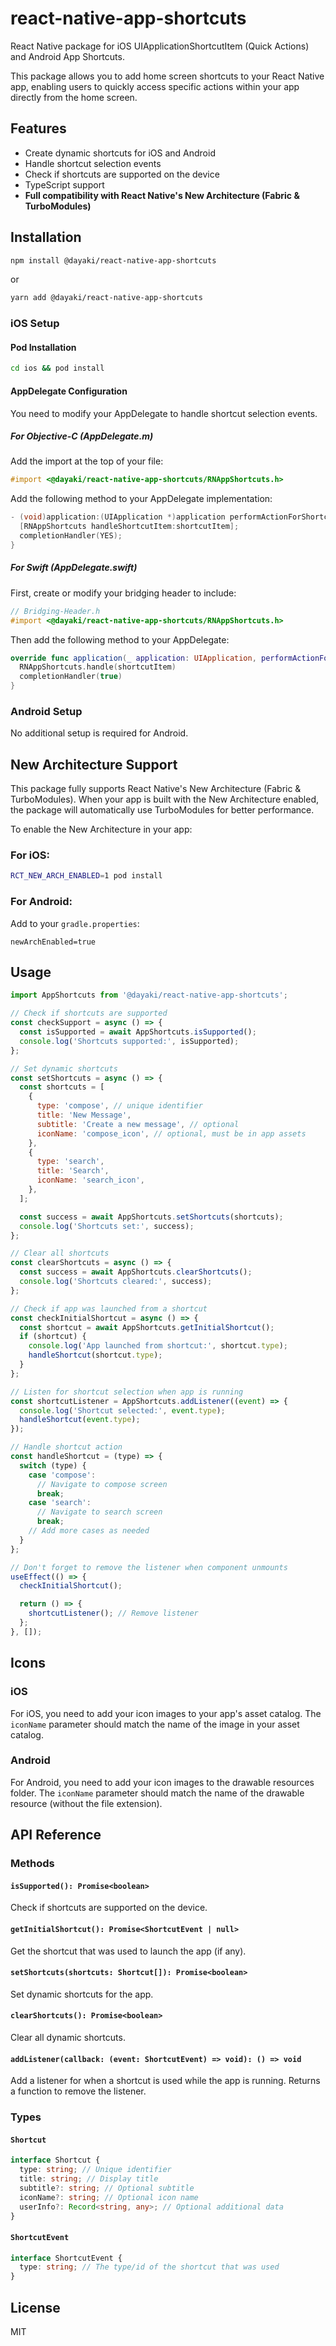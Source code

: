# react-native-app-shortcuts

React Native package for iOS UIApplicationShortcutItem (Quick Actions) and Android App Shortcuts.

This package allows you to add home screen shortcuts to your React Native app, enabling users to quickly access specific actions within your app directly from the home screen.

## Features

- Create dynamic shortcuts for iOS and Android
- Handle shortcut selection events
- Check if shortcuts are supported on the device
- TypeScript support
- **Full compatibility with React Native's New Architecture (Fabric & TurboModules)**

## Installation

```sh
npm install @dayaki/react-native-app-shortcuts
```

or

```sh
yarn add @dayaki/react-native-app-shortcuts
```

### iOS Setup

#### Pod Installation

```sh
cd ios && pod install
```

#### AppDelegate Configuration

You need to modify your AppDelegate to handle shortcut selection events.

##### For Objective-C (AppDelegate.m)

Add the import at the top of your file:

```objective-c
#import <@dayaki/react-native-app-shortcuts/RNAppShortcuts.h>
```

Add the following method to your AppDelegate implementation:

```objective-c
- (void)application:(UIApplication *)application performActionForShortcutItem:(UIApplicationShortcutItem *)shortcutItem completionHandler:(void (^)(BOOL))completionHandler {
  [RNAppShortcuts handleShortcutItem:shortcutItem];
  completionHandler(YES);
}
```

##### For Swift (AppDelegate.swift)

First, create or modify your bridging header to include:

```objective-c
// Bridging-Header.h
#import <@dayaki/react-native-app-shortcuts/RNAppShortcuts.h>
```

Then add the following method to your AppDelegate:

```swift
override func application(_ application: UIApplication, performActionFor shortcutItem: UIApplicationShortcutItem, completionHandler: @escaping (Bool) -> Void) {
  RNAppShortcuts.handle(shortcutItem)
  completionHandler(true)
}
```

### Android Setup

No additional setup is required for Android.

## New Architecture Support

This package fully supports React Native's New Architecture (Fabric & TurboModules). When your app is built with the New Architecture enabled, the package will automatically use TurboModules for better performance.

To enable the New Architecture in your app:

### For iOS:

```sh
RCT_NEW_ARCH_ENABLED=1 pod install
```

### For Android:

Add to your `gradle.properties`:

```
newArchEnabled=true
```

## Usage

```javascript
import AppShortcuts from '@dayaki/react-native-app-shortcuts';

// Check if shortcuts are supported
const checkSupport = async () => {
  const isSupported = await AppShortcuts.isSupported();
  console.log('Shortcuts supported:', isSupported);
};

// Set dynamic shortcuts
const setShortcuts = async () => {
  const shortcuts = [
    {
      type: 'compose', // unique identifier
      title: 'New Message',
      subtitle: 'Create a new message', // optional
      iconName: 'compose_icon', // optional, must be in app assets
    },
    {
      type: 'search',
      title: 'Search',
      iconName: 'search_icon',
    },
  ];

  const success = await AppShortcuts.setShortcuts(shortcuts);
  console.log('Shortcuts set:', success);
};

// Clear all shortcuts
const clearShortcuts = async () => {
  const success = await AppShortcuts.clearShortcuts();
  console.log('Shortcuts cleared:', success);
};

// Check if app was launched from a shortcut
const checkInitialShortcut = async () => {
  const shortcut = await AppShortcuts.getInitialShortcut();
  if (shortcut) {
    console.log('App launched from shortcut:', shortcut.type);
    handleShortcut(shortcut.type);
  }
};

// Listen for shortcut selection when app is running
const shortcutListener = AppShortcuts.addListener((event) => {
  console.log('Shortcut selected:', event.type);
  handleShortcut(event.type);
});

// Handle shortcut action
const handleShortcut = (type) => {
  switch (type) {
    case 'compose':
      // Navigate to compose screen
      break;
    case 'search':
      // Navigate to search screen
      break;
    // Add more cases as needed
  }
};

// Don't forget to remove the listener when component unmounts
useEffect(() => {
  checkInitialShortcut();

  return () => {
    shortcutListener(); // Remove listener
  };
}, []);
```

## Icons

### iOS

For iOS, you need to add your icon images to your app's asset catalog. The `iconName` parameter should match the name of the image in your asset catalog.

### Android

For Android, you need to add your icon images to the drawable resources folder. The `iconName` parameter should match the name of the drawable resource (without the file extension).

## API Reference

### Methods

#### `isSupported(): Promise<boolean>`

Check if shortcuts are supported on the device.

#### `getInitialShortcut(): Promise<ShortcutEvent | null>`

Get the shortcut that was used to launch the app (if any).

#### `setShortcuts(shortcuts: Shortcut[]): Promise<boolean>`

Set dynamic shortcuts for the app.

#### `clearShortcuts(): Promise<boolean>`

Clear all dynamic shortcuts.

#### `addListener(callback: (event: ShortcutEvent) => void): () => void`

Add a listener for when a shortcut is used while the app is running. Returns a function to remove the listener.

### Types

#### `Shortcut`

```typescript
interface Shortcut {
  type: string; // Unique identifier
  title: string; // Display title
  subtitle?: string; // Optional subtitle
  iconName?: string; // Optional icon name
  userInfo?: Record<string, any>; // Optional additional data
}
```

#### `ShortcutEvent`

```typescript
interface ShortcutEvent {
  type: string; // The type/id of the shortcut that was used
}
```

## License

MIT
